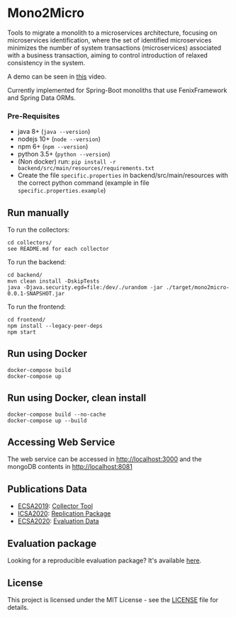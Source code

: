 # Mono2Micro

Tools to migrate a monolith to a microservices architecture, focusing on microservices identification, where the set of identified microservices minimizes the number of system transactions (microservices) associated with a business transaction, aiming to control introduction of relaxed consistency in the system.

A demo can be seen in [this](https://www.youtube.com/watch?v=h6LKcLokC7A&ab_channel=TelmoLopes) video.

Currently implemented for Spring-Boot monoliths that use FenixFramework and Spring Data ORMs.

### Pre-Requisites

- java 8+     (```java --version```)
- nodejs 10+  (```node --version```)
- npm 6+      (```npm --version```)
- python 3.5+   (```python --version```)
- (Non docker) run: ```pip install -r backend/src/main/resources/requirements.txt```
- Create the file ```specific.properties``` in backend/src/main/resources with the correct python command (example in file ```specific.properties.example```)

## Run manually

To run the collectors:

	cd collectors/
	see README.md for each collector

To run the backend:
	
	cd backend/
	mvn clean install -DskipTests
    java -Djava.security.egd=file:/dev/./urandom -jar ./target/mono2micro-0.0.1-SNAPSHOT.jar


To run the frontend:
	
	cd frontend/
	npm install --legacy-peer-deps
	npm start

## Run using Docker

    docker-compose build
    docker-compose up

## Run using Docker, clean install

    docker-compose build --no-cache
    docker-compose up --build

## Accessing Web Service

The web service can be accessed in <http://localhost:3000> and the mongoDB contents in <http://localhost:8081>

## Publications Data
- [ECSA2019](https://doi.org/10.1007/978-3-030-29983-5_3): [Collector Tool](https://github.com/socialsoftware/mono2micro/tree/master/collectors/java-callgraph)
- [ICSA2020](https://doi.org/10.1109/ICSA47634.2020.00024): [Replication Package](https://github.com/socialsoftware/mono2micro/tree/master/data/icsa2020)
- [ECSA2020](https://doi.org/10.1007/978-3-030-58923-3_3): [Evaluation Data](https://github.com/socialsoftware/mono2micro/tree/master/data/ecsa2020/evaluation)

## Evaluation package

Looking for a reproducible evaluation package? It's available [here](https://github.com/socialsoftware/mono2micro/tree/master/data/commit).

## License
This project is licensed under the MIT License - see the [LICENSE](https://github.com/socialsoftware/mono2micro/blob/master/LICENSE) file for details.
